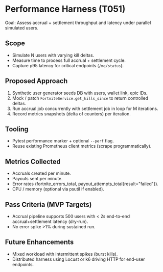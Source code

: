 # Performance Harness (T051)

Goal: Assess accrual + settlement throughput and latency under parallel simulated users.

## Scope
- Simulate N users with varying kill deltas.
- Measure time to process full accrual + settlement cycle.
- Capture p95 latency for critical endpoints (`/me/status`).

## Proposed Approach
1. Synthetic user generator seeds DB with users, wallet link, epic IDs.
2. Mock / patch `FortniteService.get_kills_since` to return controlled deltas.
3. Run accrual job concurrently with settlement job in loop for M iterations.
4. Record metrics snapshots (delta of counters) per iteration.

## Tooling
- Pytest performance marker + optional `--perf` flag.
- Reuse existing Prometheus client metrics (scrape programmatically).

## Metrics Collected
- Accruals created per minute.
- Payouts sent per minute.
- Error rates (fortnite_errors_total, payout_attempts_total{result="failed"}).
- CPU / memory (optional via psutil if enabled).

## Pass Criteria (MVP Targets)
- Accrual pipeline supports 500 users with < 2s end-to-end accrual+settlement latency (dry-run).
- No error spike >1% during sustained run.

## Future Enhancements
- Mixed workload with intermittent spikes (burst kills).
- Distributed harness using Locust or k6 driving HTTP for end-user endpoints.
